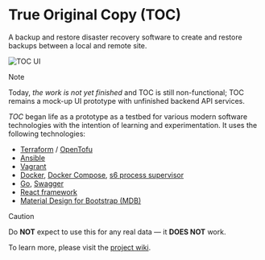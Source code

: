 # True Original Copy (TOC)

A backup and restore disaster recovery software to create and restore backups
between a local and remote site.

![TOC UI](../../wiki/assets/images/05-toc-progress.png)

> [!NOTE]
> Today, *the work is not yet finished* and TOC is still non-functional; TOC 
> remains a mock-up UI prototype with unfinished backend API services.
> 

*TOC* began life as a prototype as a testbed for various modern software 
technologies with the intention of learning and experimentation. It uses the 
following technologies:

- [Terraform][terraform] / [OpenTofu][opentofu]
- [Ansible][ansible]
- [Vagrant][vagrant]
- [Docker][docker], [Docker Compose][docker-compose], [s6 process supervisor][s6-overlay]
- [Go][golang], [Swagger][swagger]
- [React framework][react]
- [Material Design for Bootstrap (MDB)][mdb]

> [!CAUTION]
> Do **NOT** expect to use this for any real data &mdash; it **DOES NOT** work.
>

To learn more, please visit the [project wiki][wiki].

[terraform]: https://www.terraform.io/
[opentofu]: https://opentofu.org/
[ansible]: https://www.ansible.com/
[vagrant]: https://www.vagrantup.com/
[docker]: https://www.docker.com/community/open-source/
[docker-compose]: https://docs.docker.com/compose/
[s6-overlay]: https://skarnet.org/software/s6/
[golang]: https://go.dev/
[swagger]: https://swagger.io/
[react]: https://react.dev/
[mdb]: https://mdbootstrap.com/
[wiki]: ../../wiki/Home
